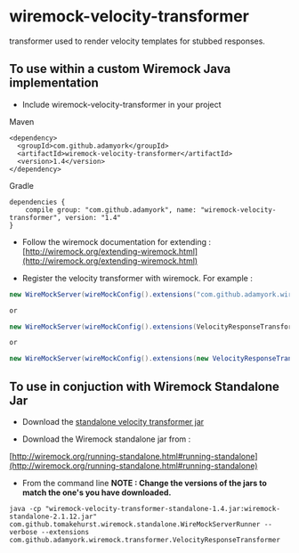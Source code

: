 wiremock-velocity-transformer
===========================

transformer used to render velocity templates for stubbed responses.

## To use within a custom Wiremock Java implementation

- Include wiremock-velocity-transformer in your project

Maven

````
<dependency>
  <groupId>com.github.adamyork</groupId>
  <artifactId>wiremock-velocity-transformer</artifactId>
  <version>1.4</version>
</dependency>
````

Gradle 

````
dependencies {
    compile group: "com.github.adamyork", name: "wiremock-velocity-transformer", version: "1.4"
}
````

- Follow the wiremock documentation for extending : [http://wiremock.org/extending-wiremock.html](http://wiremock.org/extending-wiremock.html)

- Register the velocity transformer with wiremock. For example :

````java
new WireMockServer(wireMockConfig().extensions("com.github.adamyork.wiremock.transformer.VelocityResponseTransformer",));

or

new WireMockServer(wireMockConfig().extensions(VelocityResponseTransformer.class));

or 

new WireMockServer(wireMockConfig().extensions(new VelocityResponseTransformer()));
````

## To use in conjuction with Wiremock Standalone Jar

- Download the [standalone velocity transformer jar ](https://github.com/adamyork/wiremock-velocity-transformer/releases/download/1.3/wiremock-velocity-transformer-standalone-1.2.jar)

- Download the Wiremock standalone jar from :

[http://wiremock.org/running-standalone.html#running-standalone](http://wiremock.org/running-standalone.html#running-standalone)

- From the command line **NOTE : Change the versions of the jars to match the one's you have downloaded.**
````
java -cp "wiremock-velocity-transformer-standalone-1.4.jar:wiremock-standalone-2.1.12.jar" com.github.tomakehurst.wiremock.standalone.WireMockServerRunner --verbose --extensions com.github.adamyork.wiremock.transformer.VelocityResponseTransformer
````